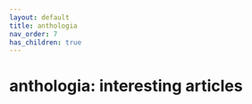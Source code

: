 ```yaml
---
layout: default
title: anthologia
nav_order: 7
has_children: true
---
```


# anthologia: interesting articles



